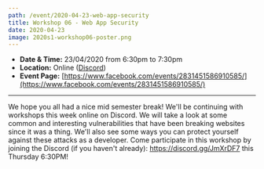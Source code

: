 ```yaml
---
path: /event/2020-04-23-web-app-security
title: Workshop 06 - Web App Security
date: 2020-04-23
image: 2020s1-workshop06-poster.png
---
```


- **Date & Time:** 23/04/2020 from 6:30pm to 7:30pm
- **Location:** Online ([Discord](https://discord.gg/JmXrDF7))
- **Event Page:** [https://www.facebook.com/events/2831451586910585/](https://www.facebook.com/events/2831451586910585/)

---

We hope you all had a nice mid semester break! We'll be continuing with workshops this week online on Discord. We will take a look at some common and interesting vulnerabilities that have been breaking websites since it was a thing. We'll also see some ways you can protect yourself against these attacks as a developer. Come participate in this workshop by joining the Discord (if you haven't already): https://discord.gg/JmXrDF7 this Thursday 6:30PM!
